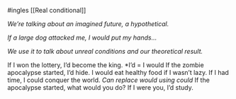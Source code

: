 #ingles [[Real conditional]]

*We’re talking about an imagined future, a hypothetical.*

*If a large dog attacked me, I would put my hands…*

*We use it to talk about unreal conditions and our theoretical result.*

If I won the lottery, I’d become the king.
*I’d = I would
If the zombie apocalypse started, I’d hide.
I would eat healthy food if I wasn’t lazy.
If I had time, I could conquer the world.
*Can replace would using could*
If the apocalypse started, what would you do?
If I were you, I’d study.
